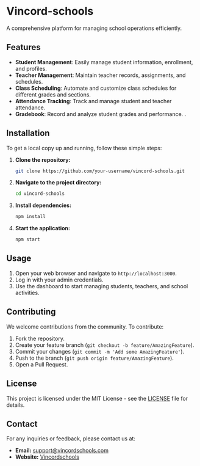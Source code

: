 # Vincord-schools
A comprehensive platform for managing school operations efficiently.

## Features
- **Student Management**: Easily manage student information, enrollment, and profiles.
- **Teacher Management**: Maintain teacher records, assignments, and schedules.
- **Class Scheduling**: Automate and customize class schedules for different grades and sections.
- **Attendance Tracking**: Track and manage student and teacher attendance.
- **Gradebook**: Record and analyze student grades and performance.
  .

## Installation
To get a local copy up and running, follow these simple steps:

1. **Clone the repository:**
    ```sh
    git clone https://github.com/your-username/vincord-schools.git
    ```

2. **Navigate to the project directory:**
    ```sh
    cd vincord-schools
    ```

3. **Install dependencies:**
    ```sh
    npm install
    ```

4. **Start the application:**
    ```sh
    npm start
    ```

## Usage
1. Open your web browser and navigate to `http://localhost:3000`.
2. Log in with your admin credentials.
3. Use the dashboard to start managing students, teachers, and school activities.

## Contributing
We welcome contributions from the community. To contribute:

1. Fork the repository.
2. Create your feature branch (`git checkout -b feature/AmazingFeature`).
3. Commit your changes (`git commit -m 'Add some AmazingFeature'`).
4. Push to the branch (`git push origin feature/AmazingFeature`).
5. Open a Pull Request.

## License
This project is licensed under the MIT License - see the [LICENSE](LICENSE) file for details.

## Contact
For any inquiries or feedback, please contact us at:
- **Email:** support@vincordschools.com
- **Website:** [Vincordschools](http://vincordschools.com)
